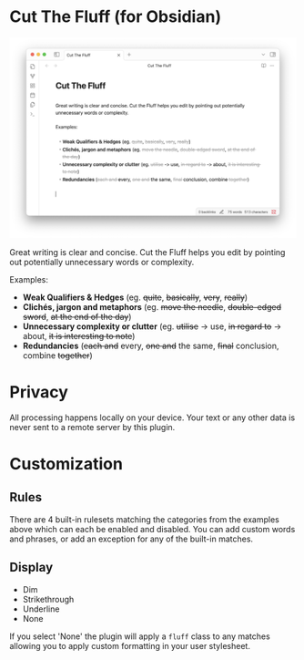 # Cut The Fluff (for Obsidian)

![Screenshot](assets/screenshot.png)

Great writing is clear and concise. Cut the Fluff helps you edit by pointing out potentially unnecessary words or complexity. 

Examples:

* **Weak Qualifiers & Hedges** (eg. ~~quite~~, ~~basically~~, ~~very~~, ~~really~~)
* **Clichés, jargon and metaphors** (eg. ~~move the needle~~, ~~double-edged sword~~, ~~at the end of the day~~)
* **Unnecessary complexity or clutter** (eg. ~~utilise~~ -> use, ~~in regard to~~ -> about, ~~it is interesting to note~~)
* **Redundancies** (~~each and~~ every, ~~one and~~ the same, ~~final~~ conclusion, combine ~~together~~)

# Privacy

All processing happens locally on your device. Your text or any other data is never sent to a remote server by this plugin. 

# Customization

## Rules

There are 4 built-in rulesets matching the categories from the examples above which can each be enabled and disabled. You can add custom words and phrases, or add an exception for any of the built-in matches. 

## Display

* Dim
* Strikethrough
* Underline
* None

If you select 'None' the plugin will apply a `fluff` class to any matches allowing you to apply custom formatting in your user stylesheet. 